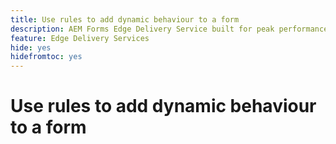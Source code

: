 ```yaml
---
title: Use rules to add dynamic behaviour to a form
description: AEM Forms Edge Delivery Service built for peak performance, empowering you to envision the future of streamlined data collection and user engagement. Use rules to add dynamic behaviour to a form
feature: Edge Delivery Services
hide: yes
hidefromtoc: yes
---
```


# Use rules to add dynamic behaviour to a form

